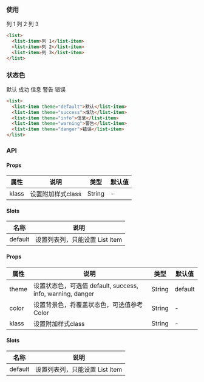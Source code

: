 <row>
<column :md=12>

### 使用

<list>
  <list-item>列 1</list-item>
  <list-item>列 2</list-item>
  <list-item>列 3</list-item>
</list>

```html
<list>
  <list-item>列 1</list-item>
  <list-item>列 2</list-item>
  <list-item>列 3</list-item>
</list>
```

### 状态色

<list>
  <list-item theme="default">默认</list-item>
  <list-item theme="success">成功</list-item>
  <list-item theme="info">信息</list-item>
  <list-item theme="warning">警告</list-item>
  <list-item theme="danger">错误</list-item>
</list>

```html
<list>
  <list-item theme="default">默认</list-item>
  <list-item theme="success">成功</list-item>
  <list-item theme="info">信息</list-item>
  <list-item theme="warning">警告</list-item>
  <list-item theme="danger">错误</list-item>
</list>
```

### API

<portlet title="List" icon="map-signs" theme="light" bordered>

  #### Props

  <div class="table-scrollable table-scrollable-borderless">
      <table class="table table-hover table-bordered">
          <thead>
              <tr class="uppercase">
                  <th> 属性 </th>
                  <th> 说明 </th>
                  <th> 类型 </th>
                  <th> 默认值 </th>
              </tr>
          </thead>
          <tbody>
              <tr>
                  <td> klass </td>
                  <td> 设置附加样式class </td>
                  <td> String </td>
                  <td> - </td>
              </tr>
          </tbody>
      </table>
  </div>

  #### Slots

  <div class="table-scrollable table-scrollable-borderless">
      <table class="table table-hover table-bordered">
          <thead>
              <tr class="uppercase">
                  <th> 名称 </th>
                  <th> 说明 </th>
              </tr>
          </thead>
          <tbody>
              <tr>
                  <td> default </td>
                  <td> 设置列表列，只能设置 List Item </td>
              </tr>
          </tbody>
      </table>
  </div>

</portlet>

<portlet title="List Item" icon="map-signs" theme="light" bordered>

  #### Props

  <div class="table-scrollable table-scrollable-borderless">
      <table class="table table-hover table-bordered">
          <thead>
              <tr class="uppercase">
                  <th> 属性 </th>
                  <th> 说明 </th>
                  <th> 类型 </th>
                  <th> 默认值 </th>
              </tr>
          </thead>
          <tbody>
              <tr>
                  <td> theme </td>
                  <td> 设置状态色，可选值 default, success, info, warning, danger </td>
                  <td> String </td>
                  <td> default </td>
              </tr>
              <tr>
                  <td> color </td>
                  <td> 设置背景色，将覆盖状态色，可选值参考 <router-link to="/main/color">Color</router-link> </td>
                  <td> String </td>
                  <td> - </td>
              </tr>
              <tr>
                  <td> klass </td>
                  <td> 设置附加样式class </td>
                  <td> String </td>
                  <td> - </td>
              </tr>
          </tbody>
      </table>
  </div>

  #### Slots

  <div class="table-scrollable table-scrollable-borderless">
      <table class="table table-hover table-bordered">
          <thead>
              <tr class="uppercase">
                  <th> 名称 </th>
                  <th> 说明 </th>
              </tr>
          </thead>
          <tbody>
              <tr>
                  <td> default </td>
                  <td> 设置列表列，只能设置 List Item </td>
              </tr>
          </tbody>
      </table>
  </div>

</portlet>

</column>
</row>
